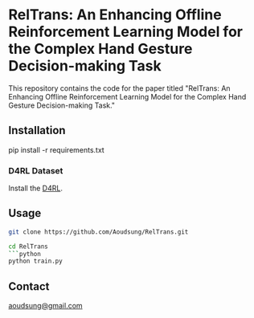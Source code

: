 # RelTrans: An Enhancing Offline Reinforcement Learning Model for the Complex Hand Gesture Decision-making Task

This repository contains the code for the paper titled "RelTrans: An Enhancing Offline Reinforcement Learning Model for the Complex Hand Gesture Decision-making Task."

## Installation
pip install -r requirements.txt

### D4RL Dataset
Install the [D4RL](https://github.com/Farama-Foundation/D4RL).
## Usage
```bash
git clone https://github.com/Aoudsung/RelTrans.git

cd RelTrans
```python
python train.py
```

## Contact
aoudsung@gmail.com
